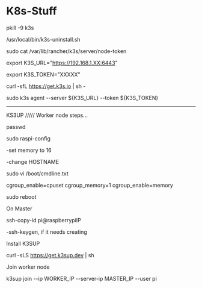 # K8s-Stuff

pkill -9 k3s

/usr/local/bin/k3s-uninstall.sh

sudo cat /var/lib/rancher/k3s/server/node-token

export K3S_URL="https://192.168.1.XX:6443"

export K3S_TOKEN="XXXXX"

curl -sfL https://get.k3s.io | sh -

sudo k3s agent --server ${K3S_URL} --token ${K3S_TOKEN}

---
KS3UP
/////
Worker node steps...

passwd

sudo raspi-config

-set memory to 16

-change HOSTNAME

sudo vi /boot/cmdline.txt

cgroup_enable=cpuset cgroup_memory=1 cgroup_enable=memory

sudo reboot

On Master

ssh-copy-id pi@raspberrypiIP

-ssh-keygen, if it needs creating

Install K3SUP

curl -sLS https://get.k3sup.dev | sh

Join worker node

k3sup join --ip WORKER_IP --server-ip MASTER_IP --user pi
